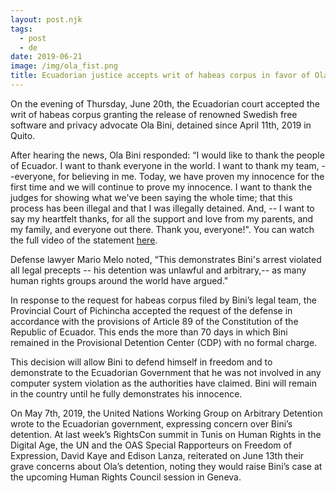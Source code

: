 ```yaml
---
layout: post.njk
tags:
  - post
  - de
date: 2019-06-21
image: /img/ola_fist.png
title: Ecuadorian justice accepts writ of habeas corpus in favor of Ola Bini
---
```

On the evening of Thursday, June 20th, the Ecuadorian court accepted the writ of habeas corpus granting the release of renowned Swedish free software and privacy advocate Ola Bini, detained since April 11th, 2019 in Quito.

After hearing the news, Ola Bini responded: “I would like to thank the people of Ecuador. I want to thank everyone in the world. I want to thank my team, --everyone, for believing in me. Today, we have proven my innocence for the first time and we will continue to prove my innocence. I want to thank the judges for showing what we've been saying the whole time; that this process has been illegal and that I was illegally detained. And, -- I want to say my heartfelt thanks, for all the support and love from my parents, and my family, and everyone out there. Thank you, everyone!". You can watch the full video of the statement [here](https://archive.org/details/olabinistatment).

Defense lawyer Mario Melo noted, “This demonstrates Bini's arrest violated all legal precepts -- his detention was unlawful and arbitrary,-- as many human rights groups around the world have argued."

In response to the request for habeas corpus filed by Bini’s legal team, the Provincial Court of Pichincha accepted the request of the defense in accordance with the provisions of Article 89 of the Constitution of the Republic of Ecuador. This ends the more than 70 days in which Bini remained in the Provisional Detention Center (CDP) with no formal charge.

This decision will allow Bini to defend himself in freedom and to demonstrate to the Ecuadorian Government that he was not involved in any computer system violation as the authorities have claimed. Bini will remain in the country until he fully demonstrates his innocence.

On May 7th, 2019, the United Nations Working Group on Arbitrary Detention  wrote to the Ecuadorian government, expressing concern over Bini’s detention. At last week’s RightsCon summit in Tunis on Human Rights in the Digital Age, the UN  and the OAS Special Rapporteurs on Freedom of Expression, David Kaye and Edison Lanza, reiterated on June 13th their grave concerns about Ola’s detention, noting they would raise Bini’s case at the upcoming Human Rights Council session in Geneva.

